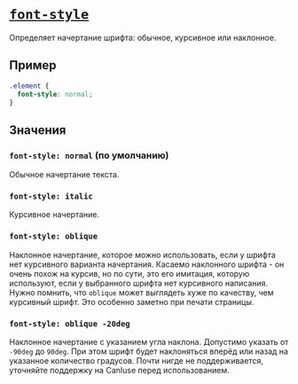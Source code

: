 # [`font-style`](../index.md)

Определяет начертание шрифта: обычное, курсивное или наклонное.

## Пример

```css
.element {
  font-style: normal;
}
```

## Значения

### `font-style: normal` (по умолчанию)

Обычное начертание текста.

### `font-style: italic`

Курсивное начертание.

### `font-style: oblique`

Наклонное начертание, которое можно использовать, если у шрифта нет курсивного варианта начертания. Касаемо наклонного шрифта - он очень похож на курсив, но по сути, это его имитация, которую используют, если у выбранного шрифта нет курсивного написания. Нужно помнить, что `oblique` может выглядеть хуже по качеству, чем курсивный шрифт. Это особенно заметно при печати страницы.

### `font-style: oblique -20deg`

Наклонное начертание с указанием угла наклона. Допустимо указать от `-90deg` до `90deg`. При этом шрифт будет наклоняться вперёд или назад на указанное количество градусов. Почти нигде не поддерживается, уточняйте поддержку на CanIuse перед использованием.
